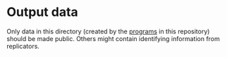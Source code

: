 # Output data

Only data in this directory (created by the [programs](../../programs) in this repository) should be made public. Others might contain identifying information from replicators.

